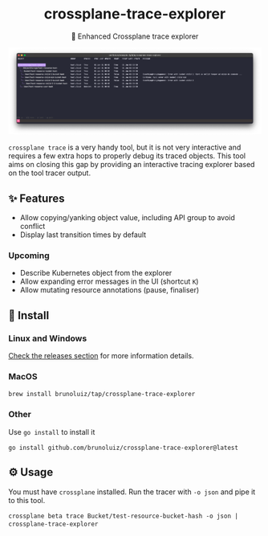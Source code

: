 <h1 align="center">
  crossplane-trace-explorer
</h1>

<p align="center">
  🧰 Enhanced Crossplane trace explorer
</p>

![screenshot](./screenshot.png)

`crossplane trace` is a very handy tool, but it is not very interactive and requires a few extra
hops to properly debug its traced objects. This tool aims on closing this gap by providing
an interactive tracing explorer based on the tool tracer output.

## ✨ Features

- Allow copying/yanking object value, including API group to avoid conflict
- Display last transition times by default

### Upcoming

- Describe Kubernetes object from the explorer
- Allow expanding error messages in the UI (shortcut `K`)
- Allow mutating resource annotations (pause, finaliser)

## 📀 Install

### Linux and Windows

[Check the releases section](https://github.com/brunoluiz/crossplane-trace-explorer/releases) for more information details.

### MacOS

```
brew install brunoluiz/tap/crossplane-trace-explorer
```

### Other

Use `go install` to install it

```
go install github.com/brunoluiz/crossplane-trace-explorer@latest
```

## ⚙️ Usage

You must have `crossplane` installed. Run the tracer with `-o json` and pipe it to this tool.

```
crossplane beta trace Bucket/test-resource-bucket-hash -o json | crossplane-trace-explorer
```

